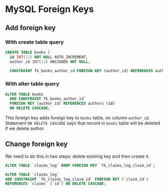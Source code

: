 # MySQL Foreign Keys

## Add foreign key

### With create table query

```sql
CREATE TABLE books (
  id INT(11) NOT NULL AUTO_INCREMENT,
  author_id INT(11) UNSIGNED NOT NULL,
  -- ... ,
  CONSTRAINT fk_books_author_id FOREIGN KEY (author_id) REFERENCES authors (id) ON DELETE CASCADE
```

### With alter table query

```sql
ALTER TABLE books
  ADD CONSTRAINT fk_books_author_id` 
  FOREIGN KEY (author_id) REFERENCES authors (id) 
  ON DELETE CASCADE;
```

This foreign key adds foreign key to `books` table, on column `author_id`.
Statement `ON DELETE CASCADE` says that record in `books` table will be deleted if we delete author.

## Change foreign key

We need to do this in two steps: delete existing key and then create it.

```sql
ALTER TABLE `claims_log` DROP FOREIGN KEY `fk_claims_log_claim_id`;

ALTER TABLE `claims_log`
ADD CONSTRAINT `fk_claims_log_claim_id` FOREIGN KEY (`claim_id`) 
REFERENCES `claims` (`id`) ON DELETE CASCADE;
```

